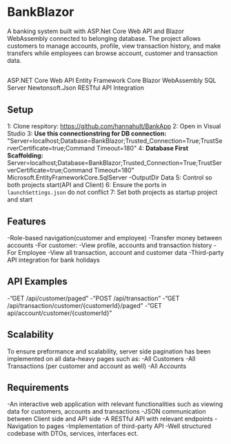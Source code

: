 # BankBlazor
A banking system built with ASP.Net Core Web API and Blazor WebAssembly connected to belonging database. The project allows customers to manage accounts, profile, view transaction history, and make transfers while employees can browse account, customer and transaction data.

##
ASP.NET Core Web API
Entity Framework Core
Blazor WebAssembly
SQL Server
Newtonsoft.Json
RESTful API Integration

## Setup
1: Clone respitory: https://github.com/hannahult/BankApp
2: Open in Visual Studio 
3: **Use this connectionstring for DB connection:** "Server=localhost;Database=BankBlazor;Trusted_Connection=True;TrustServerCertificate=true;Command Timeout=180"
4: **Database First Scaffolding:** Server=localhost;Database=BankBlazor;Trusted_Connection=True;TrustServerCertificate=true;Command Timeout=180" Microsoft.EntityFrameworkCore.SqlServer -OutputDir Data
5: Control so both projects start(API and Client)
6: Ensure the ports in `launchSettings.json` do not conflict 
7: Set both projects as startup project and start

## Features
-Role-based navigation(customer and employee)
-Transfer money between accounts
-For customer: 
-View profile, accounts and transaction history
-For Employee
	-View all transaction, account and customer data
-Third-party API integration for bank holidays

## API Examples
-”GET /api/customer/paged”
-”POST /api/transaction”
-”GET /api/transaction/customer/{customerId}/paged”
-”GET api/account/customer/{customerId}”

## Scalability
To ensure preformance and scalability, server side pagination has been implemented on all data-heavy pages such as:
-All Customers
-All Transactions (per customer and account as well)
-All Accounts

## Requirements
-An interactive web application with relevant functionalities such as viewing data for customers, accounts and transactions
-JSON communication between Client side and API side
-A RESTful API with relevant endpoints
-Navigation to pages
-Implementation of third-party API
-Well structured codebase with DTOs, services, interfaces ect.


